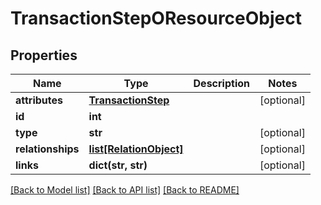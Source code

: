 # TransactionStepOResourceObject

## Properties
Name | Type | Description | Notes
------------ | ------------- | ------------- | -------------
**attributes** | [**TransactionStep**](TransactionStep.md) |  | [optional] 
**id** | **int** |  | 
**type** | **str** |  | [optional] 
**relationships** | [**list[RelationObject]**](RelationObject.md) |  | [optional] 
**links** | **dict(str, str)** |  | [optional] 

[[Back to Model list]](../README.md#documentation-for-models) [[Back to API list]](../README.md#documentation-for-api-endpoints) [[Back to README]](../README.md)


